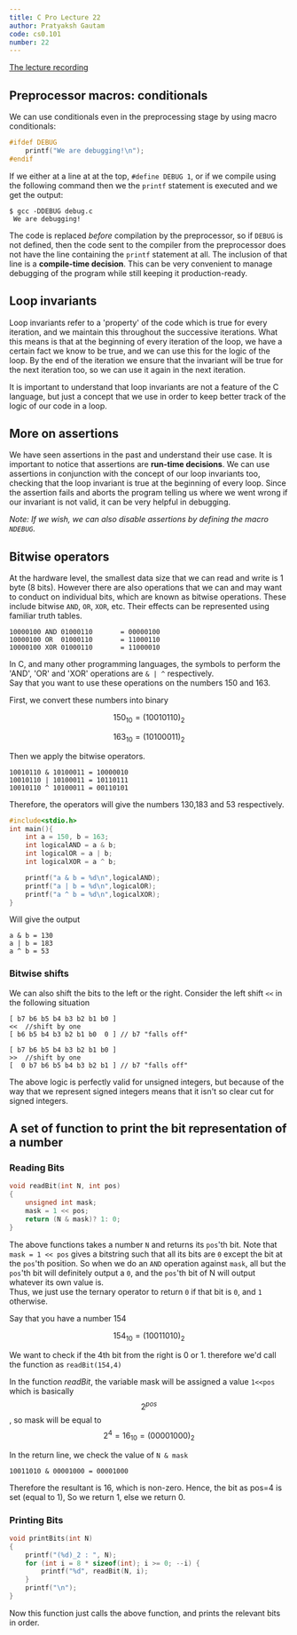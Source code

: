 ```yaml
---
title: C Pro Lecture 22
author: Pratyaksh Gautam
code: cs0.101
number: 22
---
```


[The lecture recording](https://youtu.be/gA8wD9qbDpU)
## Preprocessor macros: conditionals

We can use conditionals even in the preprocessing stage by using macro conditionals:
```c
#ifdef DEBUG
	printf("We are debugging!\n");
#endif
```

If we either at a line at at the top, `#define DEBUG 1`, or if we compile using the following command then we the `printf` statement is executed and we get the output:
```
$ gcc -DDEBUG debug.c
 We are debugging!
 ```

 The code is replaced *before* compilation by the preprocessor, so if `DEBUG` is not defined, then the code sent to the compiler from the preprocessor does not have the line containing the `printf` statement at all.
 The inclusion of that line is a **compile-time decision**.
 This can be very convenient to manage debugging of the program while still keeping it production-ready.

## Loop invariants

Loop invariants refer to a 'property' of the code which is true for every iteration, and we maintain this throughout the successive iterations. What this means is that at the beginning of every iteration of the loop, we have a certain fact we know to be true, and we can use this for the logic of the loop.
By the end of the iteration we ensure that the invariant will be true for the next iteration too, so we can use it again in the next iteration.

It is important to understand that loop invariants are not a feature of the C language, but just a concept that we use in order to keep better track of the logic of our code in a loop.

## More on assertions

We have seen assertions in the past and understand their use case. It is important to notice that assertions are **run-time decisions**.
We can use assertions in conjunction with the concept of our loop invariants too, checking that the loop invariant is true at the beginning of every loop.
Since the assertion fails and aborts the program telling us where we went wrong if our invariant is not valid, it can be very helpful in debugging.

*Note: If we wish, we can also disable assertions by defining the macro `NDEBUG`.*

## Bitwise operators

At the hardware level, the smallest data size that we can read and write is 1 byte (8 bits).
However there are also operations that we can and may want to conduct on individual bits, which are known as bitwise operations.
These include bitwise `AND`, `OR`, `XOR`, etc. Their effects can be represented using familiar truth tables.

```
10000100 AND 01000110		= 00000100
10000100 OR  01000110		= 11000110
10000100 XOR 01000110 		= 11000010
```
In C, and many other programming languages, the symbols to perform the 'AND', 'OR' and 'XOR' operations are ``` & | ^ ``` respectively.  
Say that you want to use these operations on the numbers 150 and 163.  

First, we convert these numbers into binary

$$150_{10} = (10010110)_{2}$$

$$163_{10} = (10100011)_{2}$$

Then we apply the bitwise operators.
```
10010110 & 10100011 = 10000010
10010110 | 10100011 = 10110111
10010110 ^ 10100011 = 00110101
```
Therefore, the operators will give the numbers 130,183 and 53 respectively.  

```c
#include<stdio.h>
int main(){
	int a = 150, b = 163;
	int logicalAND = a & b;
	int logicalOR = a | b;
	int logicalXOR = a ^ b;

	printf("a & b = %d\n",logicalAND);
	printf("a | b = %d\n",logicalOR);
	printf("a ^ b = %d\n",logicalXOR);
}
```
Will give the output
```
a & b = 130
a | b = 183
a ^ b = 53
```
### Bitwise shifts
We can also shift the bits to the left or the right. Consider the left shift `<<` in the following situation
```
[ b7 b6 b5 b4 b3 b2 b1 b0 ]
<<	//shift by one
[ b6 b5 b4 b3 b2 b1 b0  0 ]	// b7 "falls off"

[ b7 b6 b5 b4 b3 b2 b1 b0 ]
>>	//shift by one
[  0 b7 b6 b5 b4 b3 b2 b1 ]	// b7 "falls off"
```

The above logic is perfectly valid for unsigned integers, but because of the way that we represent signed integers means that it isn't so clear cut for signed integers.

## A set of function to print the bit representation of a number

### Reading Bits
```c
void readBit(int N, int pos)
{
	unsigned int mask;
	mask = 1 << pos;
	return (N & mask)? 1: 0;
}
```
The above functions takes a number `N` and returns its `pos`'th bit.
Note that `mask = 1 << pos` gives a bitstring such that all its bits are `0` except the bit at the `pos`'th position.
So when we do an `AND` operation against `mask`, all but the `pos`'th bit will definitely output a `0`, and the `pos`'th bit of N will output whatever its own value is.  
Thus, we just use the ternary operator to return `0` if that bit is `0`, and `1` otherwise. 

Say that you have a number 154  


$$154_{10} = (10011010)_{2} $$

We want to check if the 4th bit from the right is 0 or 1.
therefore we'd call the function as ```readBit(154,4)```

In the function _readBit_, the variable mask will be assigned a value ```1<<pos```  which is basically $$2^{pos}$$, so mask will be equal to $$2^{4} = 16_{10} = (00001000)_{2}$$

In the return line, we check the value of ``` N & mask ```


```
10011010 & 00001000 = 00001000
```
Therefore the resultant is 16, which is non-zero. Hence, the bit as pos=4 is set (equal to 1), So we return 1, else we return 0.
### Printing Bits
```c
void printBits(int N)
{
	printf("(%d)_2 : ", N);
	for (int i = 8 * sizeof(int); i >= 0; --i) {
		printf("%d", readBit(N, i);
	}
	printf("\n");
}
```
Now this function just calls the above function, and prints the relevant bits in order.
